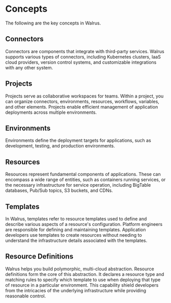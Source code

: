 # Concepts

The following are the key concepts in Walrus.

## Connectors

Connectors are components that integrate with third-party services. Walrus supports various types of connectors, including Kubernetes clusters, IaaS cloud providers, version control systems, and customizable integrations with any other system.

## Projects

Projects serve as collaborative workspaces for teams. Within a project, you can organize connectors, environments, resources, workflows, variables, and other elements. Projects enable efficient management of application deployments across multiple environments.

## Environments

Environments define the deployment targets for applications, such as development, testing, and production environments.

## Resources

Resources represent fundamental components of applications. These can encompass a wide range of entities, such as containers running services, or the necessary infrastructure for service operation, including BigTable databases, Pub/Sub topics, S3 buckets, and CDNs.

## Templates

In Walrus, templates refer to resource templates used to define and describe various aspects of a resource's configuration. Platform engineers are responsible for defining and maintaining templates. Application developers use templates to create resources without needing to understand the infrastructure details associated with the templates.

## Resource Definitions

Walrus helps you build polymorphic, multi-cloud abstraction. Resource definitions form the core of this abstraction. It declares a resource type and matching rules to specify which template to use when deploying that type of resource in a particular environment. This capability shield developers from the intricacies of the underlying infrastructure while providing reasonable control.
